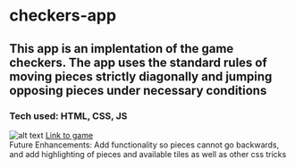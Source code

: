 # checkers-app
## This app is an implentation of the game checkers. The app uses the standard rules of moving pieces strictly diagonally and jumping opposing pieces under necessary conditions
### Tech used: HTML, CSS, JS
![alt text](https://i.imgur.com/7EG1EAs.png)
[Link to game](https://dbhinton.github.io/checkers-app/)<br />
Future Enhancements: Add functionality so pieces cannot go backwards, and add highlighting of pieces and available tiles as well as other css tricks
